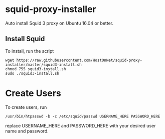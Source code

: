 # squid-proxy-installer

Auto install Squid 3 proxy on Ubuntu 16.04 or better.

## Install Squid

To install, run the script

```
wget https://raw.githubusercontent.com/HostOnNet/squid-proxy-installer/master/squid3-install.sh
chmod 755 squid3-install.sh
sudo ./squid3-install.sh
```

# Create Users

To create users, run

```
/usr/bin/htpasswd -b -c /etc/squid/passwd USERNAME_HERE PASSWORD_HERE
```

replace USERNAME_HERE and PASSWORD_HERE with your desired user name and password.
